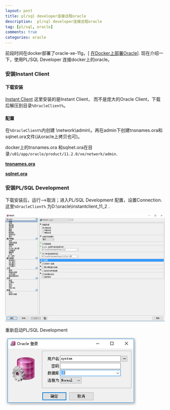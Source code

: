 ```yaml
---
layout: post
title: pl/sql developer连接远程oracle
description:  pl/sql developer连接远程oracle
tag: [pl/sql, oracle]
comments: true
categories: oracle
---
```


前段时间在docker部署了oracle-xe-11g，[ [在Docker上部署Oracle](https://ouyangkongli.github.io/2016/05/25/oracle-in-docker)].
现在介绍一下，使用PL/SQL Developer 连接docker上的oracle。

<!-- more -->

### 安装Instant Client

#### 下载安装

[Instant Client](http://www.oracle.com/technetwork/cn/database/features/instant-client/index-092699-zhs.html) 这里安装的是Instant Client， 而不是庞大的Oracle Client，下载后解压到目录`%OracleClient%`。


#### 配置 

在`%OracleClient%`内创建 \network\admin\，再在admin下创建tnsnames.ora和sqlnet.ora文件(从oracle上拷贝也可)。

docker上的tnsnames.ora 和sqlnet.ora在目录`/u01/app/oracle/product/11.2.0/xe/network/admin`.

**[tnsnames.ora](/resources/tnsnames.ora "tnsnames.ora")**

**[sqlnet.ora](/resources/sqlnet.ora "sqlnet.ora")**




### 安装PL/SQL Development

下载安装后，运行-->取消；进入PL/SQL Development 配置，设置Connection. 这里`%OracleClient%` 为D:\oracle\instantclient_11_2  .



![CCNode](/images/oracle/plsql.PNG)  


重新启动PL/SQL Development  

![plsql-login.jpg](/images/oracle/plsql-login.jpg)


